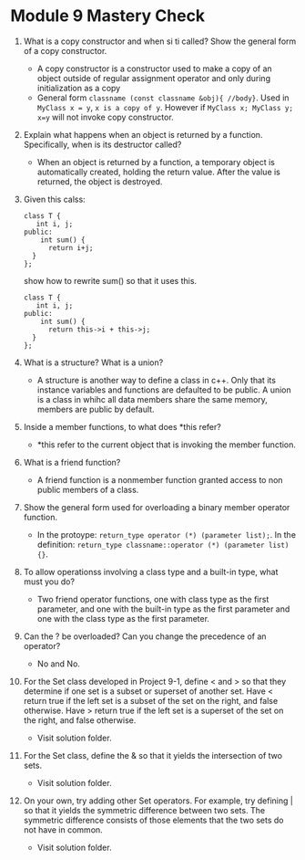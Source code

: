# Module 9 Mastery Check

1. What is a copy constructor and when si ti called? Show the general form of a copy constructor.
   - A copy constructor is a constructor used to make a copy of an object outside of regular assignment operator and only during initialization as a copy
   - General form `classname (const classname &obj){ //body}`. Used in `MyClass x = y`, `x is a copy of y`. However if `MyClass x; MyClass y; x=y` will not invoke copy constructor.
  
2. Explain what happens when an object is returned by a function. Specifically, when is its destructor called?
   - When an object is returned by a function, a temporary object is automatically created, holding the return value. After the value is returned, the object is destroyed.
  
3. Given this calss:
   ```
   class T {
      int i, j;
   public:
       int sum() {
         return i+j;
     }
   };
   ```
   show how to rewrite sum() so that it uses this.
   ```
   class T {
      int i, j;
   public:
       int sum() {
         return this->i + this->j;
     }
   };
   ```
4. What is a structure? What is a union?
   - A structure is another way to define a class in c++. Only that its instance variables and functions are defaulted to be public. A union is a class in whihc all data members share the same memory, members are public by default.
  
5. Inside a member functions, to what does *this refer?
   - *this refer to the current object that is invoking the member function.
  
6. What is a friend function?
   - A friend function is a nonmember function granted access to non public members of a class.
  
7. Show the general form used for overloading a binary member operator function.
   - In the protoype: `return_type operator (*) (parameter list);`. In the definition: `return_type classname::operator (*) (parameter list){}`.
  
8. To allow operationss involving a class type and a built-in type, what must you do?
   - Two friend operator functions, one with class type as the first parameter, and one with the built-in type as the first parameter and one with the class type as the first parameter.
  
9. Can the ? be overloaded? Can you change the precedence of an operator?
    - No and No.
  
10. For the Set class developed in Project 9-1, define < and > so that they determine if one set is a subset or superset of another set. Have < return true if the left set is a subset of the set on the right, and false otherwise. Have > return true if the left set is a superset of the set on the right, and false otherwise.
    - Visit solution folder.
   
11. For the Set class, define the & so that it yields the intersection of two sets.
    - Visit solution folder.
   
12. On your own, try adding other Set operators. For example, try defining | so that it yields the symmetric difference between two sets. The symmetric difference consists of those elements that the two sets do not have in common.
    - Visit solution folder.
